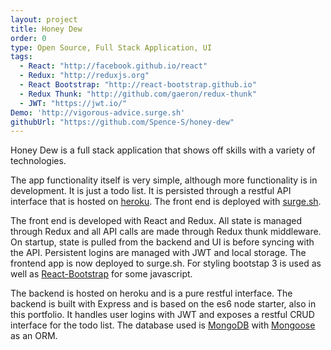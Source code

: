 ```yaml
---
layout: project
title: Honey Dew
order: 0
type: Open Source, Full Stack Application, UI
tags:
  - React: "http://facebook.github.io/react"
  - Redux: "http://reduxjs.org"
  - React Bootstrap: "http://react-bootstrap.github.io"
  - Redux Thunk: "http://github.com/gaeron/redux-thunk"
  - JWT: "https://jwt.io/"
Demo: 'http://vigorous-advice.surge.sh'
githubUrl: "https://github.com/Spence-S/honey-dew"
---
```

Honey Dew is a full stack application that shows off skills with a variety of technologies.

The app functionality itself is very simple, although more functionality is in development. It
is just a todo list. It is persisted through a restful API interface that is hosted on
[heroku](http://heroku.com). The front end is deployed with [surge.sh](http://surge.sh).

The front end is developed with React and Redux. All state is managed through Redux
and all API calls are made through Redux thunk middleware. On startup, state is pulled
from the backend and UI is before syncing with the API. Persistent logins are managed with JWT
and local storage. The frontend app is now deployed to surge.sh. For styling bootstap
3 is used as well as [React-Bootstrap](http://react-bootstrap.github.io) for some javascript.

The backend is hosted on heroku and is a pure restful interface. The backend is built with Express
and is based on the es6 node starter, also in this portfolio. It handles user logins with
JWT and exposes a restful CRUD interface for the todo list. The database used is [MongoDB](http://www.mongodb.com)
with [Mongoose](http://mongoosejs.com) as an ORM.
